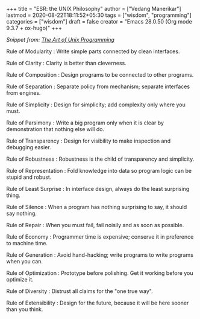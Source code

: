+++
title = "ESR: the UNIX Philosophy"
author = ["Vedang Manerikar"]
lastmod = 2020-08-22T18:11:52+05:30
tags = ["wisdom", "programming"]
categories = ["wisdom"]
draft = false
creator = "Emacs 28.0.50 (Org mode 9.3.7 + ox-hugo)"
+++

_Snippet from: [The Art of Unix Programming](https://homepage.cs.uri.edu/~thenry/resources/unix%5Fart/ch01s06.html)_

Rule of Modularity
: Write simple parts connected by clean interfaces.

Rule of Clarity
: Clarity is better than cleverness.

Rule of Composition
: Design programs to be connected to other programs.

Rule of Separation
: Separate policy from mechanism; separate interfaces from engines.

Rule of Simplicity
: Design for simplicity; add complexity only where you must.

Rule of Parsimony
: Write a big program only when it is clear by demonstration that nothing else will do.

Rule of Transparency
: Design for visibility to make inspection and debugging easier.

Rule of Robustness
: Robustness is the child of transparency and simplicity.

Rule of Representation
: Fold knowledge into data so program logic can be stupid and robust.

Rule of Least Surprise
: In interface design, always do the least surprising thing.

Rule of Silence
: When a program has nothing surprising to say, it should say nothing.

Rule of Repair
: When you must fail, fail noisily and as soon as possible.

Rule of Economy
: Programmer time is expensive; conserve it in preference to machine time.

Rule of Generation
: Avoid hand-hacking; write programs to write programs when you can.

Rule of Optimization
: Prototype before polishing. Get it working before you optimize it.

Rule of Diversity
: Distrust all claims for the "one true way".

Rule of Extensibility
: Design for the future, because it will be here sooner than you think.
